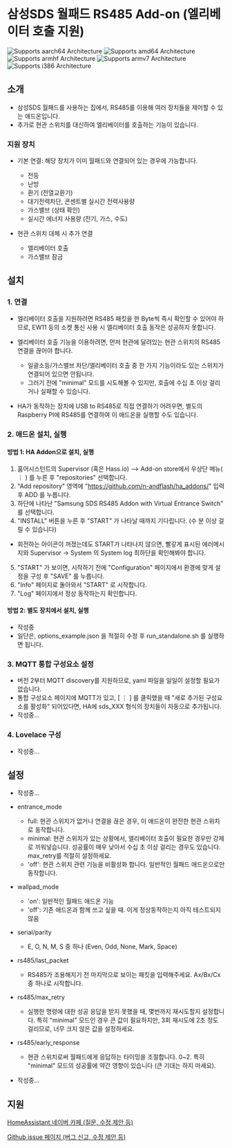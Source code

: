 # 삼성SDS 월패드 RS485 Add-on (엘리베이터 호출 지원)

![Supports aarch64 Architecture][aarch64-shield] ![Supports amd64 Architecture][amd64-shield] ![Supports armhf Architecture][armhf-shield] ![Supports armv7 Architecture][armv7-shield] ![Supports i386 Architecture][i386-shield]

## 소개

* 삼성SDS 월패드를 사용하는 집에서, RS485를 이용해 여러 장치들을 제어할 수 있는 애드온입니다.
* 추가로 현관 스위치를 대신하여 엘리베이터를 호출하는 기능이 있습니다.

### 지원 장치

* 기본 연결: 해당 장치가 이미 월패드와 연결되어 있는 경우에 가능합니다.
  * 전등
  * 난방
  * 환기 (전열교환기)
  * 대기전력차단, 콘센트별 실시간 전력사용량
  * 가스밸브 (상태 확인)
  * 실시간 에너지 사용량 (전기, 가스, 수도)

* 현관 스위치 대체 시 추가 연결
  * 엘리베이터 호출
  * 가스밸브 잠금

## 설치

### 1. 연결

* 엘리베이터 호출을 지원하려면 RS485 패킷을 한 Byte씩 즉시 확인할 수 있어야 하므로, EW11 등의 소켓 통신 사용 시 엘리베이터 호출 동작은 성공하지 못합니다.

* 엘리베이터 호출 기능을 이용하려면, 먼저 현관에 달려있는 현관 스위치의 RS485 연결을 끊어야 합니다.
  * 일괄소등/가스밸브 차단/엘리베이터 호출 중 한 가지 기능이라도 있는 스위치가 연결되어 있으면 안됩니다.
  * 그러기 전에 "minimal" 모드를 시도해볼 수 있지만, 호출에 수십 초 이상 걸리거나 실패할 수 있습니다.

* HA가 동작하는 장치에 USB to RS485로 직접 연결하기 어려우면, 별도의 Raspberry PI에 RS485를 연결하여 이 애드온을 실행할 수도 있습니다.

### 2. 애드온 설치, 실행

#### 방법 1: HA Addon으로 설치, 실행

1. 홈어시스턴트의 Supervisor (혹은 Hass.io) --> Add-on store에서 우상단 메뉴( ⋮ ) 를 누른 후 "repositories" 선택합니다.
2. "Add repository" 영역에 "https://github.com/n-andflash/ha_addons/" 입력 후 ADD 를 누릅니다.
3. 하단에 나타난 "Samsung SDS RS485 Addon with Virtual Entrance Switch" 를 선택합니다.
4. "INSTALL" 버튼을 누른 후 "START" 가 나타날 때까지 기다립니다. (수 분 이상 걸릴 수 있습니다)
  * 회전하는 아이콘이 꺼졌는데도 START가 나타나지 않으면, 빨갛게 표시된 에러메시지와 Supervisor -> System 의 System log 최하단을 확인해봐야 합니다.
5. "START" 가 보이면, 시작하기 전에 "Configuration" 페이지에서 환경에 맞게 설정을 구성 후 "SAVE" 를 누릅니다.
6. "Info" 페이지로 돌아와서 "START" 로 시작합니다.
7. "Log" 페이지에서 정상 동작하는지 확인합니다.

#### 방법 2: 별도 장치에서 설치, 실행

* 작성중
* 일단은, options\_example.json 을 적절히 수정 후 run_standalone.sh 를 실행하면 됩니다.

### 3. MQTT 통합 구성요소 설정

* 버전 2부터 MQTT discovery를 지원하므로, yaml 파일을 일일이 설정할 필요가 없습니다.
* 통합 구성요소 페이지에 MQTT가 있고, [ ⋮ ] 를 클릭했을 때 "새로 추가된 구성요소를 활성화" 되어있다면, HA에 sds_XXX 형식의 장치들이 자동으로 추가됩니다.
* 작성중...

### 4. Lovelace 구성

* 작성중...

## 설정

* 작성중...

* entrance\_mode
  * full: 현관 스위치가 없거나 연결을 끊은 경우, 이 애드온이 완전한 현관 스위치로 동작합니다.
  * minimal: 현관 스위치가 있는 상황에서, 엘리베이터 호출이 필요한 경우만 강제로 끼워넣습니다. 성공률이 매우 낮아서 수십 초 이상 걸리는 경우도 있습니다. max_retry를 적절히 설정하세요.
  * 'off': 현관 스위치 관련 기능을 비활성화 합니다. 일반적인 월패드 애드온으로만 동작합니다.

* wallpad\_mode
  * 'on': 일반적인 월패드 애드온 기능
  * 'off': 기존 애드온과 함께 쓰고 싶을 때. 이게 정상동작하는지 아직 테스트되지 않음

* serial/parity
  * E, O, N, M, S 중 하나 (Even, Odd, None, Mark, Space)

* rs485/last\_packet
  * RS485가 조용해지기 전 마지막으로 보이는 패킷을 입력해주세요. Ax/Bx/Cx 중 하나로 시작합니다.
  
* rs485/max\_retry
  * 실행한 명령에 대한 성공 응답을 받지 못했을 때, 몇번까지 재시도할지 설정합니다. 특히 "minimal" 모드인 경우 큰 값이 필요하지만, 3회 재시도에 2초 정도 걸리므로, 너무 크지 않은 값을 설정하세요.

* rs485/early\_response
  * 현관 스위치로써 월패드에게 응답하는 타이밍을 조절합니다. 0~2. 특히 "minimal" 모드의 성공률에 약간 영향이 있습니다 (큰 기대는 하지 마세요).

* 작성중...

## 지원

[HomeAssistant 네이버 카페 (질문, 수정 제안 등)](https://cafe.naver.com/koreassistant)

[Github issue 페이지 (버그 신고, 수정 제안 등)](https://github.com/n-andflash/ha_addons/issues)

[aarch64-shield]: https://img.shields.io/badge/aarch64-yes-green.svg
[amd64-shield]: https://img.shields.io/badge/amd64-yes-green.svg
[armhf-shield]: https://img.shields.io/badge/armhf-yes-green.svg
[armv7-shield]: https://img.shields.io/badge/armv7-yes-green.svg
[i386-shield]: https://img.shields.io/badge/i386-yes-green.svg
